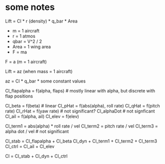 # some notes

Lift = Cl \* r (density) \* q_bar \* Area

* m = 1 aircraft
* r = 1 atmos
* qbar = V^2 / 2
* Area = 1 wing area
* F = ma

F = a (m = 1 aircraft)

Lift = az (when mass = 1 aircraft)

az = Cl \* q_bar \* some constant values

Cl_flapalpha = f(alpha, flaps)  # mostly linear with alpha, but discrete with flap positions

Cl_beta = f(beta)  # linear
Cl_pHat = f(abs(alpha), roll rate)
Cl_qHat = f(pitch rate)
Cl_rHat = f(yaw rate) # not significant?
Cl_alphaDot  # not signficant
Cl_ail = f(alpha, ail)
Cl_elev = f(elev)

Cl_term1 = abs(alpha) \* roll rate / vel
Cl_term2 = pitch rate / vel
Cl_term3 = alpha dot / vel # not significant

Cl_stab = Cl_flapalpha + Cl_beta
Cl_dyn + Cl_term1 + Cl_term2 + Cl_term3
Cl_ctrl = Cl_ail + Cl_elev

Cl = Cl_stab + Cl_dyn + Cl_ctrl
